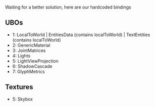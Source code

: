 Waiting for a better solution, here are our hardcoded bindings

## UBOs

* 1: LocalToWorld | EntitiesData (contains localToWorld) | TextEntities (contains localToWorld)
* 2: GenericMaterial
* 3: JointMatrices
* 4: Lights
* 5: LightViewProjection
* 6: ShadowCascade
* 7: GlyphMetrics

## Textures

* 5: Skybox